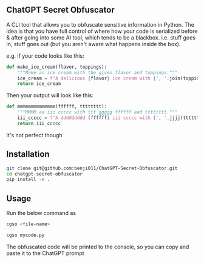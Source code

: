 ## ChatGPT Secret Obfuscator

A CLI tool that allows you to obfuscate sensitive information in Python. The idea is that you have full control of where how your code is serialized before & after going into some AI tool, which tends to be a blackbox. i.e. stuff goes in, stuff goes out (but you aren't aware what happens inside the box).

e.g. if your code looks like this:

```python
def make_ice_cream(flavor, toppings):
    """Make an ice cream with the given flavor and toppings."""
    ice_cream = f"A delicious {flavor} ice cream with {', '.join(toppings)} toppings!"
    return ice_cream
```

Then your output will look like this:

```python
def mmmmmmmmmmmmmm(ffffff, tttttttt):
    """MMMM aa iii ccccc with ttt ggggg ffffff aad tttttttt."""
    iii_ccccc = f"A ddddddddd {ffffff} iii ccccc with {', '.jjjj(tttttttt)} tttttttt!"
    return iii_ccccc
```

It's not perfect though

## Installation

```bash
git clone git@github.com:benji011/ChatGPT-Secret-Obfuscator.git
cd chatgpt-secret-obfuscator
pip install -e .
```

## Usage

Run the below command as

```bash
cgso <file-name>
```

```bash
cgso mycode.py
```

The obfuscated code will be printed to the console, so you can copy and paste it to the ChatGPT prompt
